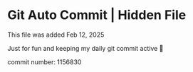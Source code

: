 # Git Auto Commit | Hidden File

This file was added Feb 12, 2025

Just for fun and keeping my daily git commit active 🤪

commit number: 1156830
